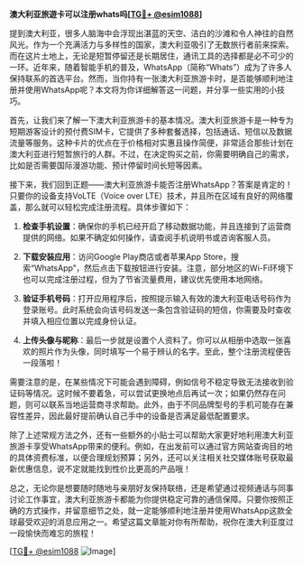 **澳大利亚旅遊卡可以注册whats吗[[TG💪+ @esim1088](https://t.me/s/esim1088)]**

提到澳大利亚，很多人脑海中会浮现出湛蓝的天空、洁白的沙滩和令人神往的自然风光。作为一个充满活力与多样性的国家，澳大利亚吸引了无数旅行者前来探索。而在这片土地上，无论是短暂停留还是长期居住，通讯工具的选择都是必不可少的一环。近年来，随着智能手机的普及，WhatsApp（简称“Whats”）成为了许多人保持联系的首选平台。然而，当你持有一张澳大利亚旅游卡时，是否能够顺利地注册并使用WhatsApp呢？本文将为你详细解答这一问题，并分享一些实用的小技巧。

首先，让我们来了解一下澳大利亚旅游卡的基本情况。澳大利亚旅游卡是一种专为短期游客设计的预付费SIM卡，它提供了多种套餐选择，包括通话、短信以及数据流量等服务。这种卡片的优点在于价格相对实惠且操作简便，非常适合那些计划在澳大利亚进行短暂旅行的人群。不过，在决定购买之前，你需要明确自己的需求，比如是否需要国际漫游功能、预计停留时间长短等因素。

接下来，我们回到正题——澳大利亚旅游卡能否注册WhatsApp？答案是肯定的！只要你的设备支持VoLTE（Voice over LTE）技术，并且所在区域有良好的网络覆盖，那么就可以轻松完成注册流程。具体步骤如下：

1. **检查手机设置**：确保你的手机已经开启了移动数据功能，并且连接到了运营商提供的网络。如果不确定如何操作，请查阅手机说明书或咨询客服人员。
   
2. **下载安装应用**：访问Google Play商店或者苹果App Store，搜索“WhatsApp”，然后点击下载按钮进行安装。注意，部分地区的Wi-Fi环境下也可以完成注册过程，但为了节省流量费用，建议优先使用本地网络。

3. **验证手机号码**：打开应用程序后，按照提示输入有效的澳大利亚电话号码作为登录账号。此时系统会向该号码发送一条包含验证码的短信，你需要及时查收并填入相应位置以完成身份认证。

4. **上传头像与昵称**：最后一步就是设置个人资料了。你可以从相册中选取一张喜欢的照片作为头像，同时填写一个易于辨认的名字。至此，整个注册流程便告一段落啦！

需要注意的是，在某些情况下可能会遇到障碍，例如信号不稳定导致无法接收到验证码等情况。这时候不要着急，可以尝试更换地点后再试一次；如果仍然存在问题，则可以联系当地运营商寻求帮助。此外，由于不同品牌型号的手机可能存在兼容性差异，因此最好提前确认自己手中的设备是否满足最低配置要求。

除了上述常规方法之外，还有一些额外的小贴士可以帮助大家更好地利用澳大利亚旅游卡享受WhatsApp带来的便利。例如，在出发前可以通过官方网站查询目的地的具体资费标准，以便合理规划预算；另外，还可以关注相关社交媒体账号获取最新优惠信息，说不定就能找到性价比更高的产品哦！

总之，无论你是想要随时随地与亲朋好友保持联络，还是希望通过视频通话与同事讨论工作事宜，澳大利亚旅游卡都能为你提供稳定可靠的通信保障。只要你按照正确的方式操作，并留意细节之处，就一定能够顺利地注册并使用WhatsApp这款全球最受欢迎的消息应用之一。希望这篇文章能对你有所帮助，祝你在澳大利亚度过一段愉快而难忘的旅程！

[[TG💪+ @esim1088](https://t.me/s/esim1088) ![Image](https://i.postimg.cc/4NQfJmqS/Snipaste-2025-05-13-00-14-12.png)]